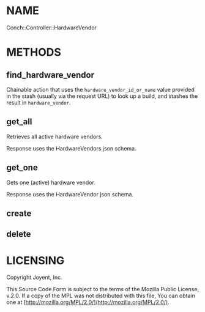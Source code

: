# NAME

Conch::Controller::HardwareVendor

# METHODS

## find\_hardware\_vendor

Chainable action that uses the `hardware_vendor_id_or_name` value provided in the stash
(usually via the request URL) to look up a build, and stashes the result in `hardware_vendor`.

## get\_all

Retrieves all active hardware vendors.

Response uses the HardwareVendors json schema.

## get\_one

Gets one (active) hardware vendor.

Response uses the HardwareVendor json schema.

## create

## delete

# LICENSING

Copyright Joyent, Inc.

This Source Code Form is subject to the terms of the Mozilla Public License,
v.2.0. If a copy of the MPL was not distributed with this file, You can obtain
one at [http://mozilla.org/MPL/2.0/](http://mozilla.org/MPL/2.0/).
